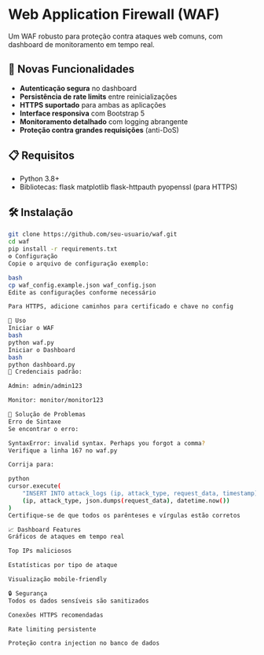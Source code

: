 # Web Application Firewall (WAF)

Um WAF robusto para proteção contra ataques web comuns, com dashboard de monitoramento em tempo real.

## 🚀 Novas Funcionalidades

- **Autenticação segura** no dashboard
- **Persistência de rate limits** entre reinicializações
- **HTTPS suportado** para ambas as aplicações
- **Interface responsiva** com Bootstrap 5
- **Monitoramento detalhado** com logging abrangente
- **Proteção contra grandes requisições** (anti-DoS)

## 📋 Requisitos

- Python 3.8+
- Bibliotecas:
flask
matplotlib
flask-httpauth
pyopenssl (para HTTPS)


## 🛠️ Instalação

```bash
git clone https://github.com/seu-usuario/waf.git
cd waf
pip install -r requirements.txt
⚙️ Configuração
Copie o arquivo de configuração exemplo:

bash
cp waf_config.example.json waf_config.json
Edite as configurações conforme necessário

Para HTTPS, adicione caminhos para certificado e chave no config

🏃 Uso
Iniciar o WAF
bash
python waf.py
Iniciar o Dashboard
bash
python dashboard.py
🔐 Credenciais padrão:

Admin: admin/admin123

Monitor: monitor/monitor123

🐛 Solução de Problemas
Erro de Sintaxe
Se encontrar o erro:

SyntaxError: invalid syntax. Perhaps you forgot a comma?
Verifique a linha 167 no waf.py

Corrija para:

python
cursor.execute(
    "INSERT INTO attack_logs (ip, attack_type, request_data, timestamp) VALUES (?, ?, ?, ?)",
    (ip, attack_type, json.dumps(request_data), datetime.now())
)
Certifique-se de que todos os parênteses e vírgulas estão corretos

📈 Dashboard Features
Gráficos de ataques em tempo real

Top IPs maliciosos

Estatísticas por tipo de ataque

Visualização mobile-friendly

🔒 Segurança
Todos os dados sensíveis são sanitizados

Conexões HTTPS recomendadas

Rate limiting persistente

Proteção contra injection no banco de dados

